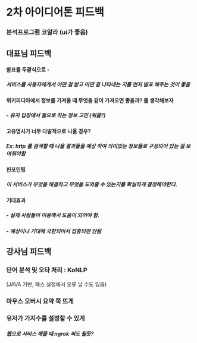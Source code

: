 # 2차 아이디어톤 피드백

### 분석프로그램 코알라 (ui가 좋음)



## 대표님 피드백

#### 발표를 두괄식으로 - 

##### 서비스를 사용자에게서 어떤 걸 받고 어떤 걸 나타내는 지를 먼저 발표 해주는 것이 좋음



#### 위키피디아에서 정보를 가져올 때 무엇을 같이 가져오면 좋을까? 를 생각해보자

##### - 유저 입장에서 필요로 하는 정보 고민 (워클?)



#### 고유명사가 너무 다발적으로 나올 경우?

##### Ex: http 를 검색할 때 나올 결과들을 예상 하여 의미있는 정보들로 구성되어 있는 걸 보여줘야함



#### 핀포인팅

##### 이 서비스가 무엇을 해결하고 무엇을 도와줄 수 있는지를 확실하게 결정해야한다.



#### 기대효과

##### - 실제 사람들이 이용해서 도움이 되어야 함.

##### - 예상이나 기대에 국한되어서 집중되면 안됨





## 강사님 피드백

### 단어 분석 및 오타 처리 : KoNLP

(JAVA 기반, 패스 설정에서 오류 날 수도 있음)



### 마우스 오버시 요약 쭉 뜨게



### 유저가 가지수를 설정할 수 있게





##### 웹으로 서비스 해줄 때 ngrok 써도 될듯?